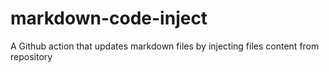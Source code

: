 # markdown-code-inject
A Github action that updates markdown files by injecting files content from repository
